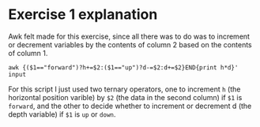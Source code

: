# Exercise 1 explanation

Awk felt made for this exercise, since all there was to do was to increment or decrement variables by the contents of column 2 based on the contents of column 1.

`awk {($1=="forward")?h+=$2:($1=="up")?d-=$2:d+=$2}END{print h*d}' input`

For this script I just used two ternary operators, one to increment `h` (the horizontal position varible) by `$2` (the data in the second column) if `$1` is `forward`, and the other to decide whether to increment or decrement  d (the depth variable) if `$1` is `up` or `down`.
